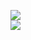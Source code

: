 [![](https://img.shields.io/badge/Made%20With-Github%20Spray-lightgrey.svg?style=for-the-badge&logo=github)](https://github.com/Annihil/github-spray#27250)  
[![](https://i.imgur.com/2DrTn0Z.gif)](https://github.com/Annihil/github-spray)